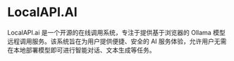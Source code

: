 # LocalAPI.AI
LocalAPI.ai 是一个开源的在线调用系统，专注于提供基于浏览器的 Ollama 模型远程调用服务。该系统旨在为用户提供便捷、安全的 AI 服务体验，允许用户无需在本地部署模型即可进行智能对话、文本生成等任务。
